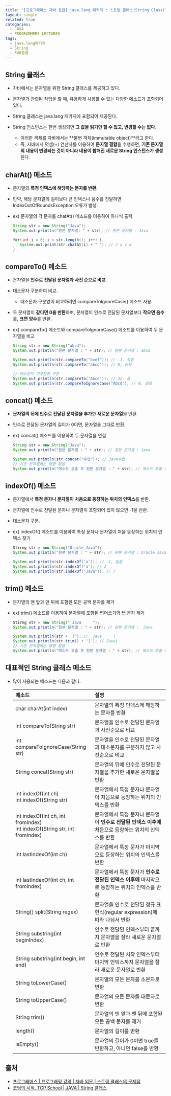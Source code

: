 ```yaml
---
title: "[프로그래머스 자바 중급] java.lang 패키지 : 스트링 클래스(String Class)"
layout: single
related: true
categories:
  - JAVA
  - PROGRAMMERS LECTURES
tags:
  - java.lang패키지
  - String
  - 자바중급
---
```


## String 클래스
- 자바에서는 문자열을 위한 String 클래스를 제공하고 있다.
- 문자열과 관련된 작업을 할 때, 유용하게 사용할 수 있는 다양한 메소드가 포함되어 있다.
- String 클래스는 java.lang 패키지에 포함되어 제공된다.

- String 인스턴스는 한번 생성되면 **그 값을 읽기만 할 수 있고, 변경할 수는 없다**.
  - 이러한 객체를 자바에서는 **불변 객체(immutable object)**라고 한다.
  - 즉, 자바에서 덧셈(+) 연산자를 이용하여 **문자열 결합**을 수행하면, **기존 문자열의 내용이 변경되는 것이 아니라 내용이 합쳐진 새로운 String 인스턴스가 생성**된다.

## charAt() 메소드
- 문자열의 **특정 인덱스에 해당하는 문자를 반환**.
- 만약, 해당 문자열의 길이보다 큰 인덱스나 음수를 전달하면 IndexOutOfBoundsException 오류가 발생.

- ex) 문자열의 각 문자를 chatAt() 메소드를 이용하여 하나씩 출력
  
  ```java
  String str = new String("Java");
  System.out.println("원본 문자열: " + str); // 원본 문자열 : Java
  
  for(int i = 0; i < str.length(); i++) {
     System.out.print(str.chatAt(i) + " "); // J a v a 
  }
  ```
  
## compareTo() 메소드
- 문자열을 **인수로 전달된 문자열과 사전 순으로 비교**.
- 대소문자 구분하여 비교.
  - 대소문자 구분없이 비교하려면 compareToIgnoreCase() 메소드 사용.
- 두 문자열이 **같다면 0을 반환**하며, 문자열이 인수로 전달된 문자열보다 **작으면 음수**를, **크면 양수**를 반환.

- ex) compareTo() 메소드와 compareToIgnoreCase() 메소드를 이용하여 두 문자열을 비교

  ```java
  String str = new String("abcd");
  System.out.println("원본 문자열 : " + str); // 원본 문자열 : abcd
  
  System.out.println(str.compareTo("bcef")); // -1, 작음
  System.out.println(str.compareTo("abcd")); // 0, 같음
  
  // 대소문자 미구분과 구분
  System.out.println(str.compareTo("Abcd")); // 32, 큼
  System.out.println(str.compareToIgnoreCase("Abcd"); // 0, 같음
  ```
  
## concat() 메소드
- **문자열의 뒤에 인수로 전달된 문자열을 추가**한 **새로운 문자열**을 반환.
- 인수로 전달된 문자열의 길이가 0이면, 문자열을 그대로 반환.

- ex) concat() 메소드를 이용하여 두 문자열을 연결

  ```java
  String str = new String("Java");
  System.out.println("원본 문자열 : " + str); // 원본 문자열 : Java
  
  System.out.println(str.concat("수업")); // Java수업
  // 기존 문자열에는 영향 없음
  System.out.println("메소드 호출 후 원본 문자열 : " + str); // 메소드 호출 후 원본 문자열 : Java
  ```

## indexOf() 메소드
- 문자열에서 **특정 문자나 문자열이 처음으로 등장하는 위치의 인덱스**를 반환.
- 문자열에 인수로 전달된 문자나 문자열이 포함되어 있지 않으면 -1을 반환.
- 대소문자 구분.

- ex) indexOf() 메소드를 이용하여 특정 문자나 문자열이 처음 등장하는 위치의 인덱스 찾기

  ```java
  Stirng str = new String("Oracle Java");
  System.out.println("원본 문자열 : " + str); // 원본 문자열 : Oracle Java
  
  System.out.println(str.indexOf('o')); // -1, 없음
  System.out.println(str.indexOf('a'); // 2
  System.out.println(str.indexOf("Java")); // 7
  ```
  
## trim() 메소드
- 문자열의 맨 앞과 맨 뒤에 포함된 모든 공백 문자를 제거

- ex) trim() 메소드를 이용하여 문자열에 포함된 띄어쓰기와 탭 문자 제거

  ```java
  Stirng str = new String(" Java     ");
  System.out.println("원본 문자열 : " + str); // 원본 문자열 :  Java     
  
  System.out.println(str + '|'); //  Java     |
  System.out.println(str.trim() + '|'); // Java|
  // 기존 문자열에는 영향 없음
  System.out.println("메소드 호출 후 원본 문자열 : " + str); // 메소드 호출 후 원본 문자열 :  Java       
  ```

## 대표적인 String 클래스 메소드
- 많이 사용되는 메소드는 다음과 같다.

  | 메소드 | 설명 |
  |:------|:------|
  | char charAt(int index) | 문자열의 특정 인덱스에 해당하는 문자를 반환 |
  | int compareTo(String str) | 문자열을 인수로 전달된 문자열과 사전순으로 비교 | 
  | int compareToIgnoreCase(String str) | 문자열을 인수로 전달된 문자열과 대소문자를 구분하지 않고 사전순으로 비교 |
  | String concat(String str) | 문자열의 뒤에 인수로 전달된 문자열을 추가한 새로운 문자열을 반환 |
  | int indexOf(int ch)<br/>int indexOf(String str) | 문자열에서 특정 문자나 문자열이 처음으로 등장하는 위치의 인덱스를 반환 |
  | int indexOf(int ch, int fromIndex)<br/>int indexOf(String str, int fromIndex) | 문자열에서 특정 문자나 문자열이 **인수로 전달된 인덱스 이후에** 처음으로 등장하는 위치의 인덱스를 반환 |
  | int lastIndexOf(int ch) | 문자열에서 특정 문자가 마지막으로 등장하는 위치의 인덱스를 반환 |
  | int lastIndexOf(int ch, int fromIndex) | 문자열에서 특정 문자가 **인수로 전달된 인덱스 이후에** 마지막으로 등장하는 위치의 인덱스를 반환 |
  | String[] split(String regex) | 문자열을 인수로 전달된 정규 표현식(regular expression)에 따라 나눠서 반환 |
  | String substring(int beginIndex) | 인수로 전달된 인덱스부터 끝까지 문자열을 잘라 새로운 문자열로 반환 |
  | String substring(int begin, int end) | 인수로 전달된 시작 인덱스부터 마지막 인덱스까지 문자열을 잘라 새로운 문자열로 반환 |
  | String toLowerCase() | 문자열의 모든 문자를 소문자로 변환 |
  | String toUpperCase() | 문자열의 모든 문자를 대문자로 변환 |
  | String trim() | 문자열의 맨 앞과 맨 뒤에 포함된 모든 공백 문자를 제거 |
  | length() | 문자열의 길이를 반환 |
  | isEmpty() | 문자열의 길이가 0이면 true를 반환하고, 아니면 false를 반환 |
  
## 출처
- [프로그래머스 \| 프로그래밍 강의 \| 자바 입문 \| 스트링 클래스의 문제점](https://programmers.co.kr/learn/courses/9/lessons/254)
- [코딩의 시작, TCP School \| JAVA \| String 클래스](https://www.tcpschool.com/java/java_api_string)

